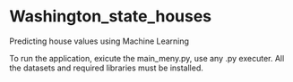 # Washington_state_houses
Predicting house values using Machine Learning

To run the application, exicute the main_meny.py, use any .py executer.
All the datasets and required libraries must be installed.
